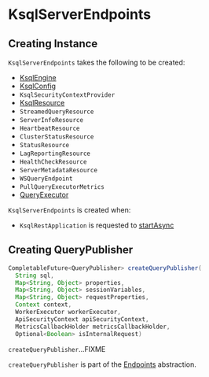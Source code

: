 # KsqlServerEndpoints

## Creating Instance

`KsqlServerEndpoints` takes the following to be created:

* <span id="ksqlEngine"> [KsqlEngine](../KsqlEngine.md)
* <span id="ksqlConfig"> [KsqlConfig](../KsqlConfig.md)
* <span id="ksqlSecurityContextProvider"> `KsqlSecurityContextProvider`
* <span id="ksqlResource"> [KsqlResource](KsqlResource.md)
* <span id="streamedQueryResource"> `StreamedQueryResource`
* <span id="serverInfoResource"> `ServerInfoResource`
* <span id="heartbeatResource"> `HeartbeatResource`
* <span id="clusterStatusResource"> `ClusterStatusResource`
* <span id="statusResource"> `StatusResource`
* <span id="lagReportingResource"> `LagReportingResource`
* <span id="healthCheckResource"> `HealthCheckResource`
* <span id="serverMetadataResource"> `ServerMetadataResource`
* <span id="wsQueryEndpoint"> `WSQueryEndpoint`
* <span id="pullQueryMetrics"> `PullQueryExecutorMetrics`
* <span id="queryExecutor"> [QueryExecutor](QueryExecutor.md)

`KsqlServerEndpoints` is created when:

* `KsqlRestApplication` is requested to [startAsync](KsqlRestApplication.md#startAsync)

## <span id="createQueryPublisher"> Creating QueryPublisher

```java
CompletableFuture<QueryPublisher> createQueryPublisher(
  String sql,
  Map<String, Object> properties,
  Map<String, Object> sessionVariables,
  Map<String, Object> requestProperties,
  Context context,
  WorkerExecutor workerExecutor,
  ApiSecurityContext apiSecurityContext,
  MetricsCallbackHolder metricsCallbackHolder,
  Optional<Boolean> isInternalRequest)
```

`createQueryPublisher`...FIXME

`createQueryPublisher` is part of the [Endpoints](../api/Endpoints.md#createQueryPublisher) abstraction.
